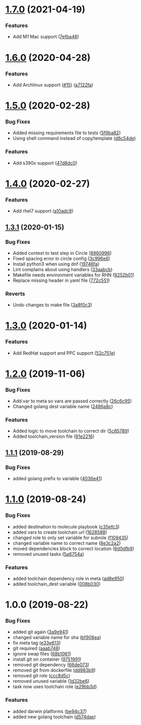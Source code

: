 # [1.7.0](https://github.com/mongodb-ansible-roles/ansible-role-golang-toolchain/compare/v1.6.0...v1.7.0) (2021-04-19)


### Features

* Add M1 Mac support ([7efba48](https://github.com/mongodb-ansible-roles/ansible-role-golang-toolchain/commit/7efba48a6f8637bfbfd9320bec4977350083aa0b))

# [1.6.0](https://github.com/mongodb-ansible-roles/ansible-role-golang-toolchain/compare/v1.5.0...v1.6.0) (2020-04-28)


### Features

* Add Archlinux support ([#15](https://github.com/mongodb-ansible-roles/ansible-role-golang-toolchain/issues/15)) ([a7122fa](https://github.com/mongodb-ansible-roles/ansible-role-golang-toolchain/commit/a7122fab4699531c712ef42385815f7dbfc2c442))

# [1.5.0](https://github.com/mongodb-ansible-roles/ansible-role-golang-toolchain/compare/v1.4.0...v1.5.0) (2020-02-28)


### Bug Fixes

* Added missing requirements file to tests ([5f9ba82](https://github.com/mongodb-ansible-roles/ansible-role-golang-toolchain/commit/5f9ba8258f5bf1456ed632d3a59c458512c4addf))
* Using shell command instead of copy/template ([d6c54de](https://github.com/mongodb-ansible-roles/ansible-role-golang-toolchain/commit/d6c54de4d730f8009898bd7e13f5bbfbd6df02bd))


### Features

* Add s390x support ([47d8dc0](https://github.com/mongodb-ansible-roles/ansible-role-golang-toolchain/commit/47d8dc0799fb684f0eb8449aa7d67efd502ada6d))

# [1.4.0](https://github.com/mongodb-ansible-roles/ansible-role-golang-toolchain/compare/v1.3.1...v1.4.0) (2020-02-27)


### Features

* Add rhel7 support ([a10adc9](https://github.com/mongodb-ansible-roles/ansible-role-golang-toolchain/commit/a10adc952f53a35879dcc5cd78c1e3883bd2ac70))

## [1.3.1](https://github.com/mongodb-ansible-roles/ansible-role-golang-toolchain/compare/v1.3.0...v1.3.1) (2020-01-15)


### Bug Fixes

* Added context to test step in Circle ([8960996](https://github.com/mongodb-ansible-roles/ansible-role-golang-toolchain/commit/89609962e2f2fa7c1eaa3e691d5947afa6d09426))
* Fixed spacing error in circle config ([3c996e6](https://github.com/mongodb-ansible-roles/ansible-role-golang-toolchain/commit/3c996e69fdb4d19ddd2bd57979b4f383b9e49385))
* Install python3 when using dnf ([19746fa](https://github.com/mongodb-ansible-roles/ansible-role-golang-toolchain/commit/19746fab7ed1be77092dc017aad272ead4616c50))
* Lint complains about using handlers ([33aabcb](https://github.com/mongodb-ansible-roles/ansible-role-golang-toolchain/commit/33aabcbd03be856a51a4669078b0d8dee13bd9a0))
* Makefile needs environment variables for RHN ([9252b01](https://github.com/mongodb-ansible-roles/ansible-role-golang-toolchain/commit/9252b01a94be153e293bc1f85d1b059e0cf07e2d))
* Replace missing header in yaml file ([772c551](https://github.com/mongodb-ansible-roles/ansible-role-golang-toolchain/commit/772c551c4e7d9738c200ae772849bf2a7b1e4b73))


### Reverts

* Undo changes to make file ([3a8f0c3](https://github.com/mongodb-ansible-roles/ansible-role-golang-toolchain/commit/3a8f0c358f139845f303715e8ef148b254afcd7b))

# [1.3.0](https://github.com/mongodb-ansible-roles/ansible-role-golang-toolchain/compare/v1.2.0...v1.3.0) (2020-01-14)


### Features

* Add RedHat support and PPC support ([52c751e](https://github.com/mongodb-ansible-roles/ansible-role-golang-toolchain/commit/52c751e3be80de4537822375881b1ecca62070d0))

# [1.2.0](https://github.com/mongodb-ansible-roles/ansible-role-golang-toolchain/compare/v1.1.1...v1.2.0) (2019-11-06)


### Bug Fixes

* Add var to meta so vars are passed correctly ([26c6c95](https://github.com/mongodb-ansible-roles/ansible-role-golang-toolchain/commit/26c6c952e8993467e000689e3f5909206caf0731))
* Changed golang dest variable name ([2486a8c](https://github.com/mongodb-ansible-roles/ansible-role-golang-toolchain/commit/2486a8cd3fd222bcdeb89724647a27155793fc31))


### Features

* Added logic to move toolchain to correct dir ([5c65789](https://github.com/mongodb-ansible-roles/ansible-role-golang-toolchain/commit/5c65789c4a972e9da4a241152549c235b87a00c7))
* Added toolchain_version file ([91e2216](https://github.com/mongodb-ansible-roles/ansible-role-golang-toolchain/commit/91e2216789ce31babdaa982f09f1ea04885d8b98))

## [1.1.1](https://github.com/mongodb-ansible-roles/ansible-role-golang-toolchain/compare/v1.1.0...v1.1.1) (2019-08-29)


### Bug Fixes

* added golang prefix to variable ([4036e41](https://github.com/mongodb-ansible-roles/ansible-role-golang-toolchain/commit/4036e41))

# [1.1.0](https://github.com/mongodb-ansible-roles/ansible-role-golang-toolchain/compare/v1.0.0...v1.1.0) (2019-08-24)


### Bug Fixes

* added destination to molecule playbook ([c35efc3](https://github.com/mongodb-ansible-roles/ansible-role-golang-toolchain/commit/c35efc3))
* added vars to create toolchain url ([1628588](https://github.com/mongodb-ansible-roles/ansible-role-golang-toolchain/commit/1628588))
* changed role to only set variable for subrole ([f109435](https://github.com/mongodb-ansible-roles/ansible-role-golang-toolchain/commit/f109435))
* changed variable name to correct name ([8e3c2a2](https://github.com/mongodb-ansible-roles/ansible-role-golang-toolchain/commit/8e3c2a2))
* moved dependencies block to correct location ([6d0dfb9](https://github.com/mongodb-ansible-roles/ansible-role-golang-toolchain/commit/6d0dfb9))
* removed unused tasks ([5a6754a](https://github.com/mongodb-ansible-roles/ansible-role-golang-toolchain/commit/5a6754a))


### Features

* added toolchain dependency role in meta ([ad8e950](https://github.com/mongodb-ansible-roles/ansible-role-golang-toolchain/commit/ad8e950))
* added toolchain_dest variable ([008b030](https://github.com/mongodb-ansible-roles/ansible-role-golang-toolchain/commit/008b030))

# 1.0.0 (2019-08-22)


### Bug Fixes

* added git again ([3a9e941](https://github.com/mongodb-ansible-roles/ansible-role-golang-toolchain/commit/3a9e941))
* changed variable name for sha ([bf908ea](https://github.com/mongodb-ansible-roles/ansible-role-golang-toolchain/commit/bf908ea))
* fix meta tag ([e33e613](https://github.com/mongodb-ansible-roles/ansible-role-golang-toolchain/commit/e33e613))
* git required ([aaab748](https://github.com/mongodb-ansible-roles/ansible-role-golang-toolchain/commit/aaab748))
* ignore swap files ([68b1061](https://github.com/mongodb-ansible-roles/ansible-role-golang-toolchain/commit/68b1061))
* install git on container ([9751991](https://github.com/mongodb-ansible-roles/ansible-role-golang-toolchain/commit/9751991))
* removed git dependency ([66de073](https://github.com/mongodb-ansible-roles/ansible-role-golang-toolchain/commit/66de073))
* removed git from dockerfile ([dd983b9](https://github.com/mongodb-ansible-roles/ansible-role-golang-toolchain/commit/dd983b9))
* removed git role ([ccc8d5c](https://github.com/mongodb-ansible-roles/ansible-role-golang-toolchain/commit/ccc8d5c))
* removed unused variable ([1d32be6](https://github.com/mongodb-ansible-roles/ansible-role-golang-toolchain/commit/1d32be6))
* task now uses toolchain role ([e29bb3d](https://github.com/mongodb-ansible-roles/ansible-role-golang-toolchain/commit/e29bb3d))


### Features

* added darwin platforms ([be94c37](https://github.com/mongodb-ansible-roles/ansible-role-golang-toolchain/commit/be94c37))
* added new golang toolchain ([d574dae](https://github.com/mongodb-ansible-roles/ansible-role-golang-toolchain/commit/d574dae))

